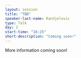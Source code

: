 ```yaml
---
layout: session
title: "TBD"
speaker-last-name: Randjelovic
type: Talk
day: 2
start-time: "16:25"
short-description: "Coming soon!"
---
```


More information coming soon!